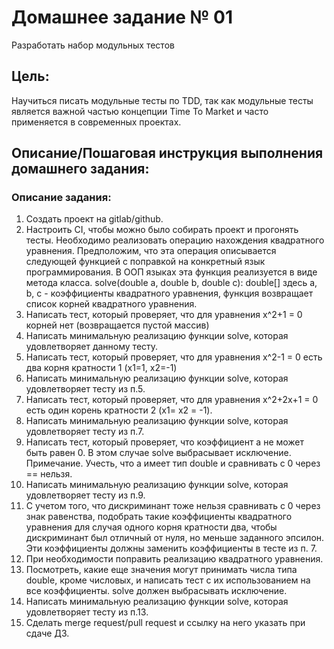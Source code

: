 # Домашнее задание № 01
Разработать набор модульных тестов

## Цель:
Научиться писать модульные тесты по TDD, так как модульные тесты является важной частью концепции Time To Market и часто применяется в современных проектах.

## Описание/Пошаговая инструкция выполнения домашнего задания:

### Описание задания:
1.  Создать проект на gitlab/github. 
2.  Настроить CI, чтобы можно было собирать проект и прогонять тесты. 
    Необходимо реализовать операцию нахождения квадратного уравнения. 
    Предположим, что эта операция описывается следующей функцией c поправкой на конкретный язык программирования. 
    В ООП языках эта функция реализуется в виде метода класса.
    solve(double a, double b, double c): double[]
    здесь a, b, c - коэффициенты квадратного уравнения, функция возвращает список корней квадратного уравнения. 
3.  Написать тест, который проверяет, что для уравнения x^2+1 = 0 корней нет (возвращается пустой массив)
4.  Написать минимальную реализацию функции solve, которая удовлетворяет данному тесту. 
5.  Написать тест, который проверяет, что для уравнения x^2-1 = 0 есть два корня кратности 1 (x1=1, x2=-1)
6.  Написать минимальную реализацию функции solve, которая удовлетворяет тесту из п.5. 
7.  Написать тест, который проверяет, что для уравнения x^2+2x+1 = 0 есть один корень кратности 2 (x1= x2 = -1). 
8.  Написать минимальную реализацию функции solve, которая удовлетворяет тесту из п.7. 
9.  Написать тест, который проверяет, что коэффициент a не может быть равен 0. 
    В этом случае solve выбрасывает исключение.
    Примечание. Учесть, что a имеет тип double и сравнивать с 0 через == нельзя. 
10. Написать минимальную реализацию функции solve, которая удовлетворяет тесту из п.9. 
11. С учетом того, что дискриминант тоже нельзя сравнивать с 0 через знак равенства, 
    подобрать такие коэффициенты квадратного уравнения для случая одного корня кратности два, 
    чтобы дискриминант был отличный от нуля, но меньше заданного эпсилон. 
    Эти коэффициенты должны заменить коэффициенты в тесте из п. 7. 
12. При необходимости поправить реализацию квадратного уравнения. 
13. Посмотреть, какие еще значения могут принимать числа типа double, кроме числовых, 
    и написать тест с их использованием на все коэффициенты. solve должен выбрасывать исключение. 
14. Написать минимальную реализацию функции solve, которая удовлетворяет тесту из п.13. 
15. Сделать merge request/pull request и ссылку на него указать при сдаче ДЗ.
